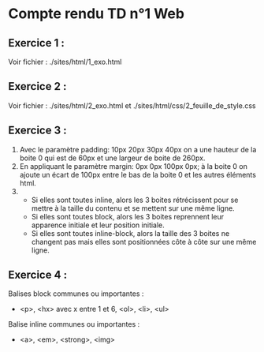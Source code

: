 <h1>Compte rendu TD n°1 Web</h1>
<h2>Exercice 1 :</h2>
<a>Voir fichier : ./sites/html/1_exo.html</a>
<h2>Exercice 2 :</h2>
<a>Voir fichier : ./sites/html/2_exo.html et ./sites/html/css/2_feuille_de_style.css</a>
<h2>Exercice 3 :</h2>
<ol>
	<li>Avec le paramètre padding: 10px 20px 30px 40px on a une hauteur de la boite 0 qui est de 60px et une largeur de boite de 260px.</li>
	<li>En appliquant le paramètre margin: 0px 0px 100px 0px; à la boite 0 on ajoute un écart de 100px entre le bas de la boite 0 et les autres éléments html.</li>
	<li>
		<ul>
			<li>Si elles sont toutes inline, alors les 3 boites rétrécissent pour se mettre à la taille du contenu et 
				se mettent sur une même ligne.</li>
			<li>Si elles sont toutes block, alors les 3 boites reprennent leur apparence initiale et leur position
				initiale.</li>
			<li>Si elles sont toutes inline-block, alors la taille des 3 boites ne changent pas mais elles sont positionnées
				côte à côte sur une même ligne.</li>
		</ul>
	</li>
</ol>
<h2>Exercice 4 :</h2>
<a>Balises block communes ou importantes :</a>
<ul>
	<li>&lt;p&gt;, &lt;hx&gt; avec x entre 1 et 6, &lt;ol&gt;, &lt;li&gt;, &lt;ul&gt;</li>
</ul>
<a>Balise inline communes ou importantes :</a>
<ul>
	<li>&lt;a&gt;, &lt;em&gt;, &ltstrong&gt;, &lt;img&gt;</li>
</ul>

